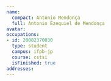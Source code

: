 ```yaml
---
name:
  compact: Antonio Mendonça
  full: Antonio Ezequiel de Mendonça
avatar:
occupations:
- id: 20082370030
  type: student
  campus: ifpb-jp
  course: cstsi
  isFinished: true
addresses:
---
```


